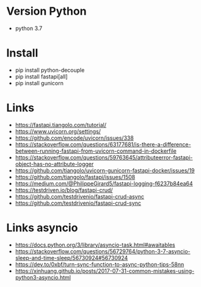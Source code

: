 
# Version Python
* python 3.7

# Install
* pip install python-decouple
* pip install fastapi[all]
* pip install gunicorn

# Links
* https://fastapi.tiangolo.com/tutorial/
* https://www.uvicorn.org/settings/
* https://github.com/encode/uvicorn/issues/338
* https://stackoverflow.com/questions/63177681/is-there-a-difference-between-running-fastapi-from-uvicorn-command-in-dockerfile
* https://stackoverflow.com/questions/59763645/attributeerror-fastapi-object-has-no-attribute-logger
* https://github.com/tiangolo/uvicorn-gunicorn-fastapi-docker/issues/19
* https://github.com/tiangolo/fastapi/issues/1508
* https://medium.com/@PhilippeGirard5/fastapi-logging-f6237b84ea64
* https://testdriven.io/blog/fastapi-crud/
* https://github.com/testdrivenio/fastapi-crud-async
* https://github.com/testdrivenio/fastapi-crud-sync

# Links asyncio
* https://docs.python.org/3/library/asyncio-task.html#awaitables
* https://stackoverflow.com/questions/56729764/python-3-7-asyncio-sleep-and-time-sleep/56730924#56730924
* https://dev.to/0xbf/turn-sync-function-to-async-python-tips-58nn
* https://xinhuang.github.io/posts/2017-07-31-common-mistakes-using-python3-asyncio.html

